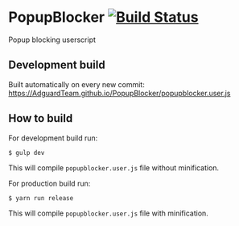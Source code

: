 # PopupBlocker [![Build Status](https://travis-ci.org/AdguardTeam/PopupBlocker.svg?branch=master)](https://travis-ci.org/AdguardTeam/PopupBlocker)
Popup blocking userscript

## Development build

Built automatically on every new commit:
https://AdguardTeam.github.io/PopupBlocker/popupblocker.user.js

## How to build

For development build run:

    $ gulp dev

This will compile `popupblocker.user.js` file without minification.

For production build run:

    $ yarn run release

This will compile `popupblocker.user.js` file with minification.
